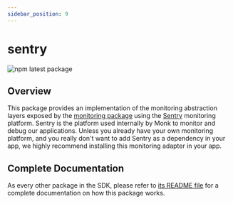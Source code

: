 ```yaml
---
sidebar_position: 9
---
```


# sentry
![npm latest package](https://img.shields.io/npm/v/@monkvision/sentry/latest.svg)

## Overview
This package provides an implementation of the monitoring abstraction layers exposed by the
[monitoring package](docs/packages/monitoring.md) using the [Sentry](https://sentry.io/) monitoring platform. Sentry is
the platform used internally by Monk to monitor and debug our applications. Unless you already have your own monitoring
platform, and you really don't want to add Sentry as a dependency in your app, we highly recommend installing this
monitoring adapter in your app.

## Complete Documentation
As every other package in the SDK, please refer to
[its README file](https://github.com/monkvision/monkjs/blob/main/packages/sentry/README.md) for a complete
documentation on how this package works.
